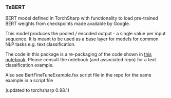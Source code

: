### TsBERT

BERT model defined in TorchSharp with functionality to load pre-trained BERT weights from checkpoints made available by Google.

This model produces the pooled / encoded output - a single value per input sequence. It is meant to be used as a base layer for models for common NLP tasks e.g. text classification.

The code in this package is a re-packaging of the code shown in [this notebook](https://github.com/fwaris/BertTorchSharp/blob/master/saved_output.ipynb). 
Please consult the notebook (and associated repo) for a text classification example.

Also see BertFineTuneExample.fsx script file in the repo for the same example in a script file

(updated to torchsharp 0.98.1)




